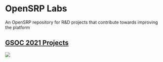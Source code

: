 # OpenSRP Labs
An OpenSRP repository for R&amp;D projects that contribute towards improving the platform


## [GSOC 2021 Projects](GSOC/2021)
<img src="https://user-images.githubusercontent.com/62053304/128657744-924b1f39-05cd-46a9-8f4d-2412ec6f38af.png" align="center"/>
